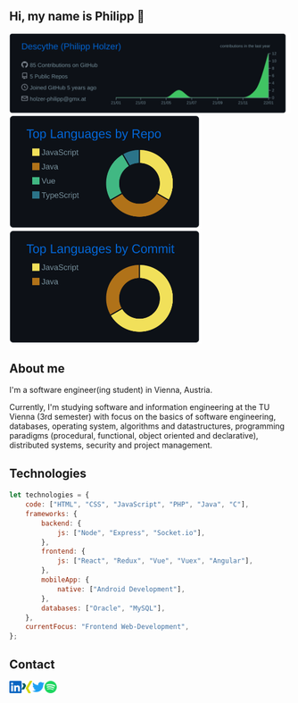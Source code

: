## Hi, my name is Philipp 👋

<img src="https://raw.githubusercontent.com/Descythe/Descythe/main/profile-summary-card-output/github_dark/0-profile-details.svg"><br />
<img src="https://raw.githubusercontent.com/Descythe/Descythe/main/profile-summary-card-output/github_dark/1-repos-per-language.svg" height="203px">
<img src="https://raw.githubusercontent.com/Descythe/Descythe/main/profile-summary-card-output/github_dark/2-most-commit-language.svg" height="203px"><br />

## About me

I'm a software engineer(ing student) in Vienna, Austria.

Currently, I'm studying software and information engineering at the TU Vienna (3rd semester) with focus on the basics of software engineering, databases, operating system, algorithms and datastructures, programming paradigms (procedural, functional, object oriented and declarative), distributed systems, security and project management.

## Technologies

```javascript
let technologies = {
    code: ["HTML", "CSS", "JavaScript", "PHP", "Java", "C"],
    frameworks: {
        backend: {
            js: ["Node", "Express", "Socket.io"],
        },
        frontend: {
            js: ["React", "Redux", "Vue", "Vuex", "Angular"],
        },
        mobileApp: {
            native: ["Android Development"],
        },
        databases: ["Oracle", "MySQL"],
    },
    currentFocus: "Frontend Web-Development",
};
```

## Contact

[<img align="left" height="22px" src="./icons/linkedin.svg" />](https://www.linkedin.com/in/philipp-holzer-307397194/)
[<img align="left" height="22px" src="./icons/xing.svg" />](https://www.xing.com/profile/Philipp_Holzer7/cv)
[<img align="left" height="22px" src="./icons/twitter.svg" />](https://twitter.com/holzerphilipp)
[<img align="left" height="22px" src="./icons/spotify.svg" />]()
